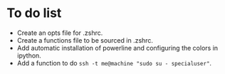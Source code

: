 # To do list

* Create an opts file for .zshrc.
* Create a functions file to be sourced in .zshrc.
* Add automatic installation of powerline and configuring the colors in ipython.
* Add a function to do `ssh -t me@machine "sudo su - specialuser"`.
